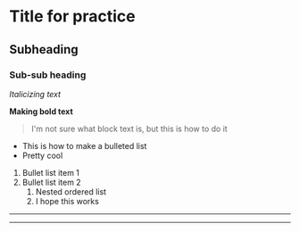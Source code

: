 # Title for practice

## Subheading

### Sub-sub heading

*Italicizing text*

**Making bold text**

> I'm not sure what block text is, but this is
>how to do it

- This is how to make a bulleted list
- Pretty cool

1. Bullet list item 1
2. Bullet list item 2
	1. Nested ordered list
	2. I hope this works

---
***
